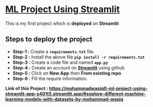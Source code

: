 # [**ML Project Using Streamlit**](https://mohammadwasiq0-ml-project-using-streamlit-app-s401t5.streamlit.app/#explore-different-machine-learning-models-with-datasets-by-mohammad-wasiq)

This is my first project which is **deployed** on **Streamlit**

## Steps to deploy the project
* **Step-1 :** Create a **`requirements.txt`** file.
* **Step-2 :** Install the above file **`pip install -r requirements.txt`**
* **Step-3 :** Create a code file and named **`app.py`**
* **Step-4 :** Create an account on [**Streamlit**](https://streamlit.io/) using github
* **Step-5 :** Click on **New App** then **From existing repo**
* **Step-6 :** Fill the require information.

**Link of this Project :** **https://mohammadwasiq0-ml-project-using-streamlit-app-s401t5.streamlit.app/#explore-different-machine-learning-models-with-datasets-by-mohammad-wasiq**
